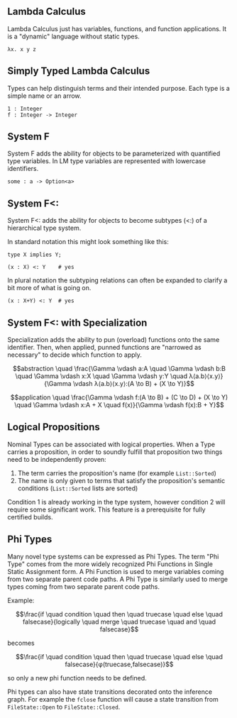 ## Lambda Calculus

Lambda Calculus just has variables, functions, and function applications.
It is a "dynamic" language without static types.

```
λx. x y z
```

## Simply Typed Lambda Calculus

Types can help distinguish terms and their intended purpose.
Each type is a simple name or an arrow.

```
1 : Integer
f : Integer -> Integer
```

## System F

System F adds the ability for objects to be parameterized with quantified type variables.
In LM type variables are represented with lowercase identifiers.

```
some : a -> Option<a>
```

## System F<:

System F<: adds the ability for objects to become subtypes (<:) of a hierarchical type system.

In standard notation this might look something like this:

```
type X implies Y;

(x : X) <: Y    # yes
```

In plural notation the subtyping relations can often be expanded to clarify a bit more of what is going on.

```
(x : X+Y) <: Y  # yes
```

## System F<: with Specialization

Specialization adds the ability to pun (overload) functions onto the same identifier.
Then, when applied, punned functions are "narrowed as necessary" to decide which function to apply.

$$abstraction \quad \frac{\Gamma \vdash a:A \quad \Gamma \vdash b:B \quad \Gamma \vdash x:X \quad \Gamma \vdash y:Y \quad λ⟨a.b⟩⟨x.y⟩}{\Gamma \vdash λ⟨a.b⟩⟨x.y⟩:(A \to B) + (X \to Y)}$$

$$application \quad \frac{\Gamma \vdash f:(A \to B) + (C \to D) + (X \to Y) \quad \Gamma \vdash x:A + X \quad f(x)}{\Gamma \vdash f(x):B + Y}$$

## Logical Propositions

Nominal Types can be associated with logical properties.
When a Type carries a proposition, in order to soundly fulfill that proposition two things need to be independently proven:
1) The term carries the proposition's name (for example `List::Sorted`)
2) The name is only given to terms that satisfy the proposition's semantic conditions (`List::Sorted` lists are sorted)

Condition 1 is already working in the type system, however condition 2 will require some significant work.
This feature is a prerequisite for fully certified builds.

## Phi Types

Many novel type systems can be expressed as Phi Types.
The term "Phi Type" comes from the more widely recognized Phi Functions in Single Static Assignment form.
A Phi Function is used to merge variables coming from two separate parent code paths.
A Phi Type is similarly used to merge types coming from two separate parent code paths.

Example:

$$\frac{if \quad condition \quad then \quad truecase \quad else \quad falsecase}{logically \quad merge \quad truecase \quad and \quad falsecase}$$

becomes

$$\frac{if \quad condition \quad then \quad truecase \quad else \quad falsecase}{φ(truecase,falsecase)}$$

so only a new phi function needs to be defined.

Phi types can also have state transitions decorated onto the inference graph.
For example the `fclose` function will cause a state transition from `FileState::Open` to `FileState::Closed`.

